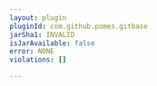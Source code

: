 ```yaml
---
layout: plugin
pluginId: com.github.pomes.gitbase
jarSha1: INVALID
isJarAvailable: false
error: NONE
violations: []

---
```

